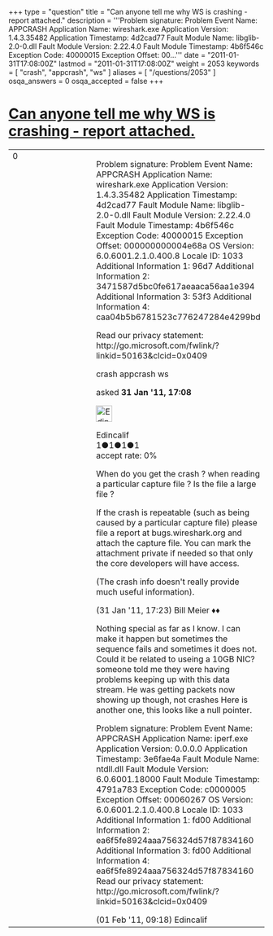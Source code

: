 +++
type = "question"
title = "Can anyone tell me why WS is crashing - report attached."
description = '''Problem signature:  Problem Event Name: APPCRASH  Application Name: wireshark.exe  Application Version: 1.4.3.35482  Application Timestamp: 4d2cad77  Fault Module Name: libglib-2.0-0.dll  Fault Module Version: 2.22.4.0  Fault Module Timestamp: 4b6f546c  Exception Code: 40000015  Exception Offset: 00...'''
date = "2011-01-31T17:08:00Z"
lastmod = "2011-01-31T17:08:00Z"
weight = 2053
keywords = [ "crash", "appcrash", "ws" ]
aliases = [ "/questions/2053" ]
osqa_answers = 0
osqa_accepted = false
+++

<div class="headNormal">

# [Can anyone tell me why WS is crashing - report attached.](/questions/2053/can-anyone-tell-me-why-ws-is-crashing-report-attached)

</div>

<div id="main-body">

<div id="askform">

<table id="question-table" style="width:100%;"><colgroup><col style="width: 50%" /><col style="width: 50%" /></colgroup><tbody><tr class="odd"><td style="width: 30px; vertical-align: top"><div class="vote-buttons"><div id="post-2053-score" class="post-score" title="current number of votes">0</div><div id="favorite-count" class="favorite-count"></div></div></td><td><div id="item-right"><div class="question-body"><p>Problem signature: Problem Event Name: APPCRASH Application Name: wireshark.exe Application Version: 1.4.3.35482 Application Timestamp: 4d2cad77 Fault Module Name: libglib-2.0-0.dll Fault Module Version: 2.22.4.0 Fault Module Timestamp: 4b6f546c Exception Code: 40000015 Exception Offset: 000000000004e68a OS Version: 6.0.6001.2.1.0.400.8 Locale ID: 1033 Additional Information 1: 96d7 Additional Information 2: 3471587d5bc0fe617aeaaca56aa1e394 Additional Information 3: 53f3 Additional Information 4: caa04b5b6781523c776247284e4299bd</p><p>Read our privacy statement: http://go.microsoft.com/fwlink/?linkid=50163&amp;clcid=0x0409</p></div><div id="question-tags" class="tags-container tags">crash appcrash ws</div><div id="question-controls" class="post-controls"></div><div class="post-update-info-container"><div class="post-update-info post-update-info-user"><p>asked <strong>31 Jan '11, 17:08</strong></p><img src="https://secure.gravatar.com/avatar/6cb8cb0b369c36e17ad38d847f2fc8bd?s=32&amp;d=identicon&amp;r=g" class="gravatar" width="32" height="32" alt="Edincalif&#39;s gravatar image" /><p>Edincalif<br />
<span class="score" title="1 reputation points">1</span><span title="1 badges"><span class="badge1">●</span><span class="badgecount">1</span></span><span title="1 badges"><span class="silver">●</span><span class="badgecount">1</span></span><span title="1 badges"><span class="bronze">●</span><span class="badgecount">1</span></span><br />
<span class="accept_rate" title="Rate of the user&#39;s accepted answers">accept rate:</span> <span title="Edincalif has no accepted answers">0%</span></p></div></div><div id="comments-container-2053" class="comments-container"><span id="2054"></span><div id="comment-2054" class="comment"><div id="post-2054-score" class="comment-score"></div><div class="comment-text"><p>When do you get the crash ? when reading a particular capture file ? Is the file a large file ?</p><p>If the crash is repeatable (such as being caused by a particular capture file) please file a report at bugs.wireshark.org and attach the capture file. You can mark the attachment private if needed so that only the core developers will have access.</p><p>(The crash info doesn't really provide much useful information).</p></div><div id="comment-2054-info" class="comment-info"><span class="comment-age">(31 Jan '11, 17:23)</span> Bill Meier ♦♦</div></div><span id="2072"></span><div id="comment-2072" class="comment"><div id="post-2072-score" class="comment-score"></div><div class="comment-text"><p>Nothing special as far as I know. I can make it happen but sometimes the sequence fails and sometimes it does not. Could it be related to useing a 10GB NIC? someone told me they were having problems keeping up with this data stream. He was getting packets now showing up though, not crashes Here is another one, this looks like a null pointer.</p><p>Problem signature: Problem Event Name: APPCRASH Application Name: iperf.exe Application Version: 0.0.0.0 Application Timestamp: 3e6fae4a Fault Module Name: ntdll.dll Fault Module Version: 6.0.6001.18000 Fault Module Timestamp: 4791a783 Exception Code: c0000005 Exception Offset: 00060267 OS Version: 6.0.6001.2.1.0.400.8 Locale ID: 1033 Additional Information 1: fd00 Additional Information 2: ea6f5fe8924aaa756324d57f87834160 Additional Information 3: fd00 Additional Information 4: ea6f5fe8924aaa756324d57f87834160 Read our privacy statement: http://go.microsoft.com/fwlink/?linkid=50163&amp;clcid=0x0409</p></div><div id="comment-2072-info" class="comment-info"><span class="comment-age">(01 Feb '11, 09:18)</span> Edincalif</div></div></div><div id="comment-tools-2053" class="comment-tools"></div><div class="clear"></div><div id="comment-2053-form-container" class="comment-form-container"></div><div class="clear"></div></div></td></tr></tbody></table>

</div>

</div>

